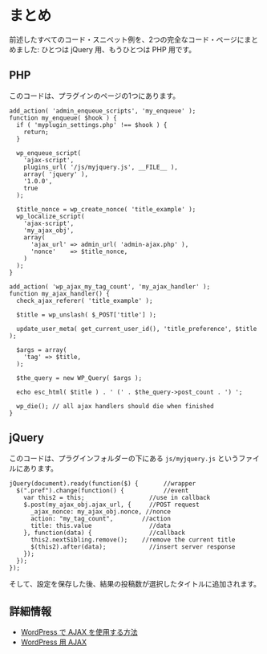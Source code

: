 <!-- 
# Summary
 -->
# まとめ

<!-- 
Here are all the example code snippets from the preceding discussion, assembled into two complete code pages: one for jQuery and the other for PHP.
 -->
前述したすべてのコード・スニペット例を、2つの完全なコード・ページにまとめました: ひとつは jQuery 用、もうひとつは PHP 用です。

<!-- 
## PHP
 -->
## PHP

<!-- 
This code resides on one of your plugin pages.
 -->
このコードは、プラグインのページの1つにあります。

```
add_action( 'admin_enqueue_scripts', 'my_enqueue' );
function my_enqueue( $hook ) {
  if ( 'myplugin_settings.php' !== $hook ) {
    return;
  }

  wp_enqueue_script(
    'ajax-script',
    plugins_url( '/js/myjquery.js', __FILE__ ),
    array( 'jquery' ),
    '1.0.0',
    true
  );

  $title_nonce = wp_create_nonce( 'title_example' );
  wp_localize_script(
    'ajax-script',
    'my_ajax_obj',
    array(
      'ajax_url' => admin_url( 'admin-ajax.php' ),
      'nonce'    => $title_nonce,
    )
  );
}

add_action( 'wp_ajax_my_tag_count', 'my_ajax_handler' );
function my_ajax_handler() {
  check_ajax_referer( 'title_example' );

  $title = wp_unslash( $_POST['title'] );

  update_user_meta( get_current_user_id(), 'title_preference', $title );

  $args = array(
    'tag' => $title,
  );

  $the_query = new WP_Query( $args );

  echo esc_html( $title ) . ' (' . $the_query->post_count . ') ';

  wp_die(); // all ajax handlers should die when finished
}
```

<!-- 
## jQuery
 -->
## jQuery

<!-- 
This code is in the file `js/myjquery.js` below your plugin folder.
 -->
このコードは、プラグインフォルダーの下にある `js/myjquery.js` というファイルにあります。

```
jQuery(document).ready(function($) { 	   //wrapper
  $(".pref").change(function() { 		   //event
    var this2 = this; 		           //use in callback
    $.post(my_ajax_obj.ajax_url, { 	   //POST request
      _ajax_nonce: my_ajax_obj.nonce, //nonce
      action: "my_tag_count",        //action
      title: this.value 	           //data
    }, function(data) {		           //callback
      this2.nextSibling.remove();    //remove the current title
      $(this2).after(data); 	       //insert server response
    });
  });
});
```

<!-- 
And after storing the preference, the resulting post count is added to the selected title.
 -->
そして、設定を保存した後、結果の投稿数が選択したタイトルに追加されます。

<!-- 
## More Information
 -->
## 詳細情報

<!-- 
- [How To Use AJAX In WordPress](https://www.smashingmagazine.com/2011/10/how-to-use-ajax-in-wordpress/)
- [AJAX for WordPress](https://glennmessersmith.com/pages/wpajax.html)
 -->
- [WordPress で AJAX を使用する方法](https://www.smashingmagazine.com/2011/10/how-to-use-ajax-in-wordpress/)
- [WordPress 用 AJAX](https://glennmessersmith.com/pages/wpajax.html)